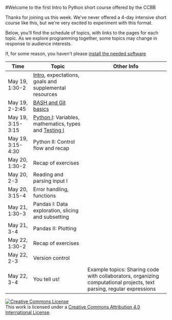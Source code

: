#Welcome to the first Intro to Python short course offered by the CCBB

Thanks for joining us this week. We've never offered a 4-day intensive short course like this, but we're very excited to experiment with this format.

Below, you'll find the schedule of topics, with links to the pages for each topic. As we explore programming together, some topics may change in response to audience interests.

If, for some reason, you haven't please [install the needed software](hhttps://github.com/wrightaprilm/ccbb_pythonspring2014/blob/master/install.md)


|Time| Topic | Other Info | 
|-----|-----|-----|
|May 19, 1:30-2	| [Intro](https://github.com/wrightaprilm/ccbb_pythonspring2014/blob/master/intro.md), expectations, goals and supplemental resources	||	
|May 19, 2-2:45	| [BASH and Git basics](https://github.com/wrightaprilm/ccbb_pythonspring2014/blob/master/basics.md) | |	
|May 19, 3:15-3:15 | [Python I](https://github.com/wrightaprilm/ccbb_pythonspring2014/blob/master/python1.md): Variables, mathematics, types and [Testing I](https://github.com/wrightaprilm/ccbb_pythonspring2014/blob/master/testing.md) | |
|May 19, 3:15-4:30 | Python II: Control flow and recap	| |
|May 20, 1:30-2	| Recap of exercises | |
|May 20, 2-3 | Reading and parsing input I ||
|May 20, 3:15-4 | Error handling, functions ||
|May 21, 1:30-3 | Pandas I: Data exploration, slicing and subsetting | |
|May 21, 3-4 | Pandas II: Plotting | |
|May 22, 1:30-2 |  Recap of exercises	| |	
|May 22, 2-3 | Version control | |
|May 22, 3-4 | You tell us! |Example topics: Sharing code with collaborators, organizing computational projects, text parsing, regular expressions|


<a rel="license" href="http://creativecommons.org/licenses/by/4.0/"><img alt="Creative Commons License" style="border-width:0" src="http://i.creativecommons.org/l/by/4.0/88x31.png" /></a><br />This work is licensed under a <a rel="license" href="http://creativecommons.org/licenses/by/4.0/">Creative Commons Attribution 4.0 International License</a>.

